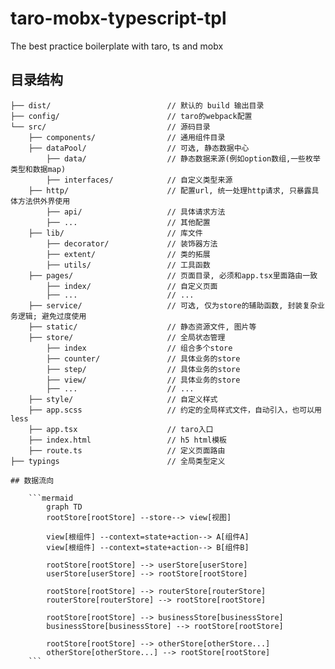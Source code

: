 # taro-mobx-typescript-tpl
The best practice boilerplate with taro, ts and mobx 

## 目录结构

```
├── dist/                          // 默认的 build 输出目录
├── config/                        // taro的webpack配置
└── src/                           // 源码目录
    ├── components/                // 通用组件目录
    ├── dataPool/                  // 可选, 静态数据中心
        ├── data/                  // 静态数据来源(例如option数组,一些枚举类型和数据map)
        ├── interfaces/            // 自定义类型来源
    ├── http/                      // 配置url, 统一处理http请求, 只暴露具体方法供外界使用
        ├── api/                   // 具体请求方法
        ├── ...                    // 其他配置
    ├── lib/                       // 库文件
        ├── decorator/             // 装饰器方法
        ├── extent/                // 类的拓展
        ├── utils/                 // 工具函数
    ├── pages/                     // 页面目录, 必须和app.tsx里面路由一致
        ├── index/                 // 自定义页面
        ├── ...                    // ...
    ├── service/                   // 可选, 仅为store的辅助函数, 封装复杂业务逻辑; 避免过度使用
    ├── static/                    // 静态资源文件, 图片等
    ├── store/                     // 全局状态管理
        ├── index                  // 组合多个store
        ├── counter/               // 具体业务的store
        ├── step/                  // 具体业务的store
        ├── view/                  // 具体业务的store
        ├── ...                    // ...
    ├── style/                     // 自定义样式
    ├── app.scss                   // 约定的全局样式文件，自动引入，也可以用less
    ├── app.tsx                    // taro入口
    ├── index.html                 // h5 html模板
    ├── route.ts                   // 定义页面路由
├── typings                        // 全局类型定义

## 数据流向

    ```mermaid
        graph TD
        rootStore[rootStore] --store--> view[视图] 

        view[根组件] --context=state+action--> A[组件A] 
        view[根组件] --context=state+action--> B[组件B] 

        rootStore[rootStore] --> userStore[userStore] 
        userStore[userStore] --> rootStore[rootStore] 

        rootStore[rootStore] --> routerStore[routerStore] 
        routerStore[routerStore] --> rootStore[rootStore] 

        rootStore[rootStore] --> businessStore[businessStore] 
        businessStore[businessStore] --> rootStore[rootStore] 
        
        rootStore[rootStore] --> otherStore[otherStore...] 
        otherStore[otherStore...] --> rootStore[rootStore] 
    ```




